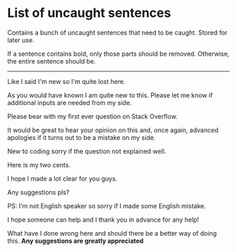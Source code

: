 # List of uncaught sentences

Contains a bunch of uncaught sentences that need to be caught. Stored for later use.

If a sentence contains bold, only those parts should be removed. Otherwise, the entire sentence should be.

---

Like I said I'm new so I'm quite lost here.

As you would have known I am quite new to this.  Please let me know if additional inputs are needed from my side.

Please bear with my first ever question on Stack Overflow.

It would be great to hear your opinion on this and, once again, advanced apologies if it turns out to be a mistake on my side.

New to coding sorry if the question not explained well.

Here is my two cents. 

I hope I made a lot clear for you guys. 

Any suggestions pls?

PS: I'm not English speaker so sorry if I made some English mistake.

I hope someone can help and I thank you in advance for any help! 

What have I done wrong here and should there be a better way of doing this. **Any suggestions are greatly appreciated**

